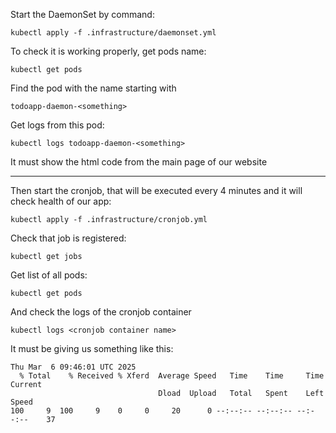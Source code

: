 Start the DaemonSet by command:
```
kubectl apply -f .infrastructure/daemonset.yml
```

To check it is working properly, get pods name:
```
kubectl get pods
```

Find the pod with the name starting with 
```
todoapp-daemon-<something>
```

Get logs from this pod:
```
kubectl logs todoapp-daemon-<something>
```
It must show the html code from the main page of our website

----------------------------------------------------------------

Then start the cronjob, that will be executed every 4 minutes and it will check health of our app:
```
kubectl apply -f .infrastructure/cronjob.yml
```

Check that job is registered:
```
kubectl get jobs
```

Get list of all pods:
```
kubectl get pods
```

And check the logs of the cronjob container
```
kubectl logs <cronjob container name>
```

It must be giving us something like this:
```
Thu Mar  6 09:46:01 UTC 2025
  % Total    % Received % Xferd  Average Speed   Time    Time     Time  Current
                                 Dload  Upload   Total   Spent    Left  Speed
100     9  100     9    0     0     20      0 --:--:-- --:--:-- --:--:--    37
```
